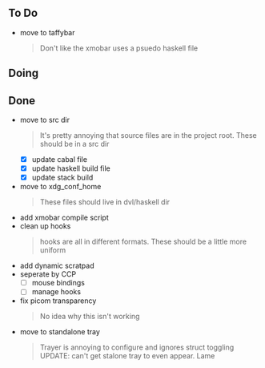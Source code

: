 ## To Do

- move to taffybar
  > Don't like the xmobar uses a psuedo haskell file

## Doing


## Done

- move to src dir
  > It's pretty annoying that source files are in the project root. These should be in a src dir
  * [x] update cabal file
  * [x] update haskell build file
  * [x] update stack build
- move to xdg_conf_home
  > These files should live in dvl/haskell dir
- add xmobar compile script
- clean up hooks
  > hooks are all in different formats. These should be a little more uniform
- add dynamic scratpad
- seperate by CCP
  * [ ] mouse bindings
  * [ ] manage hooks
- fix picom transparency
  > No idea why this isn't working
- move to standalone tray
  > Trayer is annoying to configure and ignores struct toggling
  > UPDATE: can't get stalone tray to even appear. Lame
